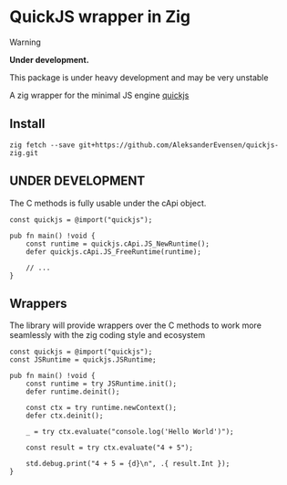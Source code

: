 # QuickJS wrapper in Zig
> [!WARNING]
> **Under development.**
> 
> This package is under heavy development and may be very unstable

A zig wrapper for the minimal JS engine [quickjs](https://bellard.org/quickjs/)

## Install

```
zig fetch --save git+https://github.com/AleksanderEvensen/quickjs-zig.git
```

## UNDER DEVELOPMENT

The C methods is fully usable under the cApi object.

```zig
const quickjs = @import("quickjs");

pub fn main() !void {
    const runtime = quickjs.cApi.JS_NewRuntime();
    defer quickjs.cApi.JS_FreeRuntime(runtime);

    // ...
}
```

## Wrappers

The library will provide wrappers over the C methods to work more seamlessly with the zig coding style and ecosystem

```zig
const quickjs = @import("quickjs");
const JSRuntime = quickjs.JSRuntime;

pub fn main() !void {
    const runtime = try JSRuntime.init();
    defer runtime.deinit();

    const ctx = try runtime.newContext();
    defer ctx.deinit();

    _ = try ctx.evaluate("console.log('Hello World')");

    const result = try ctx.evaluate("4 + 5");

    std.debug.print("4 + 5 = {d}\n", .{ result.Int });
}
```
